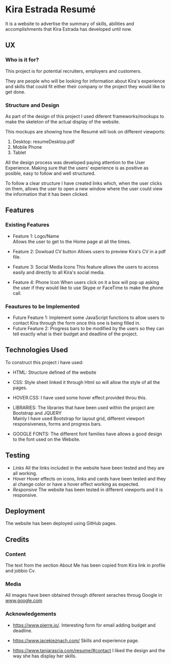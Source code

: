 # Kira Estrada Resumé
 
 It is a website to advertise the summary of skills, abilities and accomplishments that Kira Estrada has developed until now.
 
## UX
 
### Who is it for?
 
 This project is for potential recruiters, employers and customers.
 
 They are people who will be looking for information about Kira's experience and skills that could fit either their company or the project they would like to  get done.
 
### Structure and Design
 
 As part of the design of this project I used diferent frameworks/mockups to make the skeleton of the actual display of the website.
 
 This mockups are showing how the Resumé will look on different viewports:
 
 1. Desktop:  resumeDesktop.pdf
 2. Mobile Phone
 3. Tablet

All the design process was developed paying attention to the User Experience.  Making sure that the users' experience is as positive as posible, easy to follow and well structured.

To follow a clear structure I have created links which, when the user clicks on them, allows the user to open a new window where the user could view the information that it has been clicked.


## Features

### Existing Features

* Feature 1: Logo/Name  
    Allows the user to get to the Home page at all the times.

* Feature 2: Dowload CV button
        Allows users to preview Kira's CV in a pdf file.

* Feature 3:  Social Media Icons
        This feature allows the users to access easily and directly to  all Kira's social media.

* Feature 4: Phone Icon
        When users click on it a box will pop up asking the user if they would like to use Skype  or FaceTime to make the phone call.

### Feautures to be Implemented

* Future Feature 1: 
        Implement some JavaScript functions to allow users to contact Kira through the form once this one is being filled in.
* Future Feature 2:
       Progress bars to be modified by the users so they can tell exactly what is their budget and deadline of the project.
      

## Technologies Used

To construct this project i have used:

* HTML:
    Structure defined of the website
* CSS:
    Style sheet linked it through Html so will allow the style of all the pages.
* HOVER.CSS:
    I have used some hover effect provided throu this.
* LIBRARIES:
        The libraries that have been used within the project are: Bootstrap and JQUERY  
        Mainly I have used Bootstrap for layout grid, different viewport responsiveness, forms and progress bars.
        
* GOOGLE FONTS:
        The different font families have allows a good design to the font used on the Website.

## Testing

* _Links_
 All the links included in the website have been tested and they are all working.
* _Hover_
    Hover effects on icons, links and cards have been tested and they al change color or have a hover effect working as expected.
* _Responsive_
    The website has been tested in different viewports and it is responsive.

## Deployment

The website has been deployed using GitHub pages.

## Credits

### Content

The text from the section About Me has been copied from Kira link in profile and jobbio Cv.
  
### Media

All images have been obtained through diferent seraches throug Google in www.google.com

### Acknowledgements

* https://www.pierre.io/. Interesting form for email adding budget and deadline.

* https://www.jacekjeznach.com/ Skills and experience page.

* https://www.taniarascia.com/resume/#contact I liked the design and the way she has display her skills.
